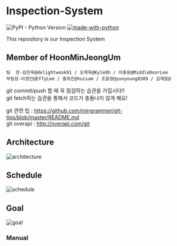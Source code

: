 # Inspection-System

![PyPI - Python Version](https://img.shields.io/pypi/pyversions/Django.svg)
[![made-with-python](https://img.shields.io/badge/Made%20with-Python-1f425f.svg)](https://www.python.org/)

This repository is our Inspection System


## Member of HoonMinJeongUm
```
팀  장-김민욱@delightwook91 / 오재욱@KyleOh / 이중문@MiddleDoorLee
부팀장-이정인@EffyLee / 홍휘진@huisam / 조윤영@yunyoung0309 / 김재웅@
```

git commit/push 할 때 꼭 점검하는 습관을 가집시다!!                             
git fetch하는 습관을 통해서 코드가 충돌나지 않게 해요!                          

git 관련 팁 : https://github.com/mingrammer/git-tips/blob/master/README.md                                     
git overapi : http://overapi.com/git

## Architecture
![architecture](https://user-images.githubusercontent.com/16011260/42408501-9a552a08-8208-11e8-893e-3e9ae79f8f12.png)

## Schedule
![schedule](https://user-images.githubusercontent.com/16011260/42408515-dca93f98-8208-11e8-9e3c-23478acb57a1.png)

## Goal
![goal](https://user-images.githubusercontent.com/16011260/42408522-0558bc16-8209-11e8-8a52-7fa06e52899c.png)

### Manual
